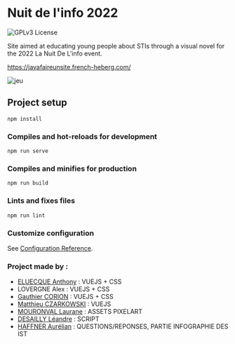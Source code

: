 # Nuit de l'info 2022
![GPLv3 License](https://img.shields.io/github/license/MisterGranti67/javafaireunsite)

Site aimed at educating young people about STIs through a visual novel for the 2022 La Nuit De L'info event.

https://javafaireunsite.french-heberg.com/

![jeu](https://github.com/MisterGranti67/javafaireunsite/blob/main/jeu.png)

## Project setup
```
npm install
```

### Compiles and hot-reloads for development
```
npm run serve
```

### Compiles and minifies for production
```
npm run build
```

### Lints and fixes files
```
npm run lint
```

### Customize configuration
See [Configuration Reference](https://cli.vuejs.org/config/).


### Project made by :
- [ELUECQUE Anthony](https://github.com/Antorakk) : VUEJS + CSS 
- LOVERGNE Alex : VUEJS + CSS
- [Gauthier CORION](https://github.com/MisterGranti67) : VUEJS + CSS
- [Matthieu CZARKOWSKI](https://github.com/la-ref) : VUEJS
- [MOURONVAL Laurane](https://github.com/ML-Laurane) : ASSETS PIXELART
- [DESAILLY Léandre](https://github.com/leandredess) : SCRIPT
- [HAFFNER Aurélian](https://github.com/Jin1411) : QUESTIONS/REPONSES, PARTIE INFOGRAPHIE DES IST
